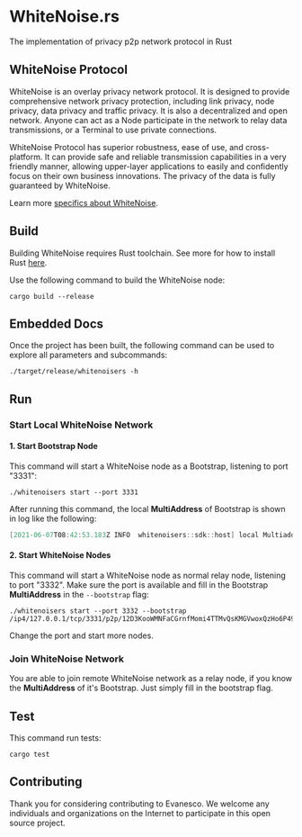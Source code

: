 # WhiteNoise.rs

The implementation of privacy p2p network protocol in Rust

## WhiteNoise Protocol

WhiteNoise is an overlay privacy network protocol. It is designed to provide comprehensive network privacy protection,
including link privacy, node privacy, data privacy and traffic privacy. It is also a decentralized and open network.
Anyone can act as a Node participate in the network to relay data transmissions, or a Terminal to use private
connections.

WhiteNoise Protocol has superior robustness, ease of use, and cross-platform. It can provide safe and reliable
transmission capabilities in a very friendly manner, allowing upper-layer applications to easily and confidently focus
on their own business innovations. The privacy of the data is fully guaranteed by WhiteNoise.

Learn more [specifics about WhiteNoise](./whitenoise.md).

## Build

Building WhiteNoise requires Rust toolchain. See more for how to install
Rust [here](https://www.rust-lang.org/tools/install).

Use the following command to build the WhiteNoise node:

```shell
cargo build --release
```

## Embedded Docs

Once the project has been built, the following command can be used to explore all parameters and subcommands:

```shell
./target/release/whitenoisers -h
```

## Run

### Start Local WhiteNoise Network

#### 1. Start Bootstrap Node

This command will start a WhiteNoise node as a Bootstrap, listening to port "3331":

```shell
./whitenoisers start --port 3331
```

After running this command, the local **MultiAddress** of Bootstrap is shown in log like the following:

```verilog
[2021-06-07T08:42:53.183Z INFO  whitenoisers::sdk::host] local Multiaddress: /ip4/127.0.0.1/tcp/3331/p2p/12D3KooWMNFaCGrnfMomi4TTMvQsKMGVwoxQzHo6P49ue6Fwq6zU
```

#### 2. Start WhiteNoise Nodes

This command will start a WhiteNoise node as normal relay node, listening to port "3332". Make sure the port is
available and fill in the Bootstrap **MultiAddress** in the `--bootstrap` flag:

```shell
./whitenoisers start --port 3332 --bootstrap /ip4/127.0.0.1/tcp/3331/p2p/12D3KooWMNFaCGrnfMomi4TTMvQsKMGVwoxQzHo6P49ue6Fwq6zU
```

Change the port and start more nodes.

### Join WhiteNoise Network

You are able to join remote WhiteNoise network as a relay node, if you know the **MultiAddress** of it's Bootstrap. Just
simply fill in the bootstrap flag.

## Test 
This command run tests:
```shell
cargo test
```

## Contributing

Thank you for considering contributing to Evanesco. We welcome any individuals and organizations on the Internet to
participate in this open source project.